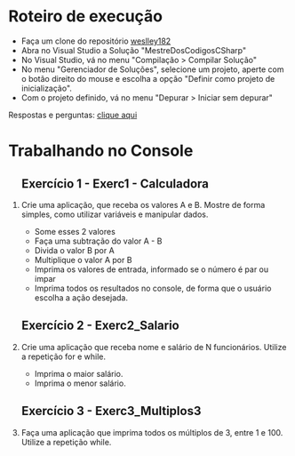 <h1>Roteiro de execução</h1>
<ul>
<li>Faça um clone do repositório <a href = "https://github.com/weslley182/MestreDosCodigosCSharp.git">weslley182</a></li>

<li>Abra no Visual Studio a Solução "MestreDosCodigosCSharp"</li>

<li>No Visual Studio, vá no menu "Compilação > Compilar Solução"</li>

<li>No menu "Gerenciador de Soluções", selecione um projeto, aperte com o botão direito do mouse e escolha a opção "Definir como projeto de inicialização".</li>

<li>Com o projeto definido, vá no menu "Depurar > Iniciar sem depurar"</li>
</ul>

Respostas e perguntas: <a href = "https://github.com/weslley182/MestreDosCodigosCSharp/blob/master/Respostas.md">clique aqui</a>

<h1>Trabalhando no Console</h1>
<ol>
<h2>Exercício 1 - Exerc1 - Calculadora</h2>
<li>Crie uma aplicação, que receba os valores A e B. Mostre de forma simples, como utilizar variáveis e manipular dados.</li>
  <ul>
    <li>Some esses 2 valores</li>
    <li>Faça uma subtração do valor A - B</li>
    <li>Divida o valor B por A</li>
    <li>Multiplique o valor A por B</li>
    <li>Imprima os valores de entrada, informado se o número é par ou impar</li>
    <li>Imprima todos os resultados no console, de forma que o usuário escolha a ação desejada.</li>
  </ul>
<h2>Exercício 2 - Exerc2_Salario</h2>  
<li>Crie uma aplicação que receba nome e salário de N funcionários. Utilize a repetição for e while.</li>
  <ul>
    <li>Imprima o maior salário.</li>
    <li>Imprima o menor salário.</li>
  </ul>
<h2>Exercício 3 - Exerc3_Multiplos3</h2>
<li>Faça uma aplicação que imprima todos os múltiplos de 3, entre 1 e 100. Utilize a repetição while.</li>
  
</ol>
